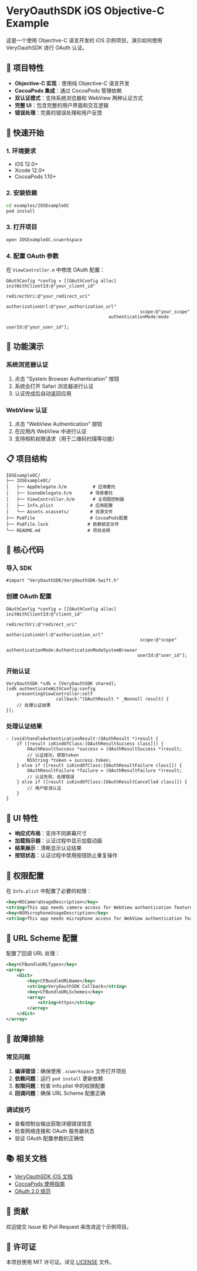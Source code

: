 # VeryOauthSDK iOS Objective-C Example

这是一个使用 Objective-C 语言开发的 iOS 示例项目，演示如何使用 VeryOauthSDK 进行 OAuth 认证。

## 📱 项目特性

- **Objective-C 实现**：使用纯 Objective-C 语言开发
- **CocoaPods 集成**：通过 CocoaPods 管理依赖
- **双认证模式**：支持系统浏览器和 WebView 两种认证方式
- **完整 UI**：包含完整的用户界面和交互逻辑
- **错误处理**：完善的错误处理和用户反馈

## 🚀 快速开始

### 1. 环境要求

- iOS 12.0+
- Xcode 12.0+
- CocoaPods 1.10+

### 2. 安装依赖

```bash
cd examples/IOSExampleOC
pod install
```

### 3. 打开项目

```bash
open IOSExampleOC.xcworkspace
```

### 4. 配置 OAuth 参数

在 `ViewController.m` 中修改 OAuth 配置：

```objc
OAuthConfig *config = [[OAuthConfig alloc] initWithClientId:@"your_client_id"
                                               redirectUri:@"your_redirect_uri"
                                         authorizationUrl:@"your_authorization_url"
                                                   scope:@"your_scope"
                                       authenticationMode:mode
                                                  userId:@"your_user_id"];
```

## 🎯 功能演示

### 系统浏览器认证

1. 点击 "System Browser Authentication" 按钮
2. 系统会打开 Safari 浏览器进行认证
3. 认证完成后自动返回应用

### WebView 认证

1. 点击 "WebView Authentication" 按钮
2. 在应用内 WebView 中进行认证
3. 支持相机权限请求（用于二维码扫描等功能）

## 📋 项目结构

```
IOSExampleOC/
├── IOSExampleOC/
│   ├── AppDelegate.h/m          # 应用委托
│   ├── SceneDelegate.h/m       # 场景委托
│   ├── ViewController.h/m       # 主视图控制器
│   ├── Info.plist              # 应用配置
│   └── Assets.xcassets/        # 资源文件
├── Podfile                     # CocoaPods配置
├── Podfile.lock               # 依赖锁定文件
└── README.md                  # 项目说明
```

## 🔧 核心代码

### 导入 SDK

```objc
#import "VeryOauthSDK/VeryOauthSDK-Swift.h"
```

### 创建 OAuth 配置

```objc
OAuthConfig *config = [[OAuthConfig alloc] initWithClientId:@"client_id"
                                               redirectUri:@"redirect_uri"
                                         authorizationUrl:@"authorization_url"
                                                   scope:@"scope"
                                       authenticationMode:AuthenticationModeSystemBrowser
                                                  userId:@"user_id"];
```

### 开始认证

```objc
VeryOauthSDK *sdk = [VeryOauthSDK shared];
[sdk authenticateWithConfig:config
    presentingViewController:self
                   callback:^(OAuthResult * _Nonnull result) {
    // 处理认证结果
}];
```

### 处理认证结果

```objc
- (void)handleAuthenticationResult:(OAuthResult *)result {
    if ([result isKindOfClass:[OAuthResultSuccess class]]) {
        OAuthResultSuccess *success = (OAuthResultSuccess *)result;
        // 认证成功，获取token
        NSString *token = success.token;
    } else if ([result isKindOfClass:[OAuthResultFailure class]]) {
        OAuthResultFailure *failure = (OAuthResultFailure *)result;
        // 认证失败，处理错误
    } else if ([result isKindOfClass:[OAuthResultCancelled class]]) {
        // 用户取消认证
    }
}
```

## 🎨 UI 特性

- **响应式布局**：支持不同屏幕尺寸
- **加载指示器**：认证过程中显示加载动画
- **结果展示**：清晰显示认证结果
- **按钮状态**：认证过程中禁用按钮防止重复操作

## 📱 权限配置

在 `Info.plist` 中配置了必要的权限：

```xml
<key>NSCameraUsageDescription</key>
<string>This app needs camera access for WebView authentication features.</string>
<key>NSMicrophoneUsageDescription</key>
<string>This app needs microphone access for WebView authentication features.</string>
```

## 🔗 URL Scheme 配置

配置了回调 URL 处理：

```xml
<key>CFBundleURLTypes</key>
<array>
    <dict>
        <key>CFBundleURLName</key>
        <string>VeryOauthSDK Callback</string>
        <key>CFBundleURLSchemes</key>
        <array>
            <string>https</string>
        </array>
    </dict>
</array>
```

## 🐛 故障排除

### 常见问题

1. **编译错误**：确保使用 `.xcworkspace` 文件打开项目
2. **依赖问题**：运行 `pod install` 更新依赖
3. **权限问题**：检查 Info.plist 中的权限配置
4. **回调问题**：确保 URL Scheme 配置正确

### 调试技巧

- 查看控制台输出获取详细错误信息
- 检查网络连接和 OAuth 服务器状态
- 验证 OAuth 配置参数的正确性

## 📚 相关文档

- [VeryOauthSDK iOS 文档](../../ios/README.md)
- [CocoaPods 使用指南](https://guides.cocoapods.org/)
- [OAuth 2.0 规范](https://tools.ietf.org/html/rfc6749)

## 🤝 贡献

欢迎提交 Issue 和 Pull Request 来改进这个示例项目。

## 📄 许可证

本项目使用 MIT 许可证。详见 [LICENSE](../../LICENSE) 文件。
